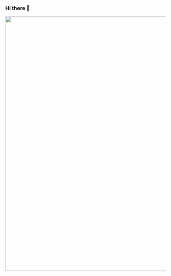### Hi there 👋

<a href="https://github.com/ryo-ma/github-profile-trophy">
  <img width=800 src="https://github-profile-trophy.vercel.app/?username=dratius&column=8&theme=radical&no-frame=true&no-bg=true"/>
</a>


<!--
**Dratius/Dratius** is a ✨ _special_ ✨ repository because its `README.md` (this file) appears on your GitHub profile.

Here are some ideas to get you started:

- 🔭 I’m currently working on ...
- 🌱 I’m currently learning ...
- 👯 I’m looking to collaborate on ...
- 🤔 I’m looking for help with ...
- 💬 Ask me about ...
- 📫 How to reach me: ...
- 😄 Pronouns: ...
- ⚡ Fun fact: ...
-->

